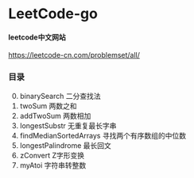 # LeetCode-go

#### leetcode中文网站
https://leetcode-cn.com/problemset/all/

### 目录
0. binarySearch 二分查找法
1. twoSum 两数之和
2. addTwoSum 两数相加
3. longestSubstr 无重复最长字串
4. findMedianSortedArrays 寻找两个有序数组的中位数
5. longestPalindrome 最长回文
6. zConvert Z字形变换
7. myAtoi 字符串转整数
